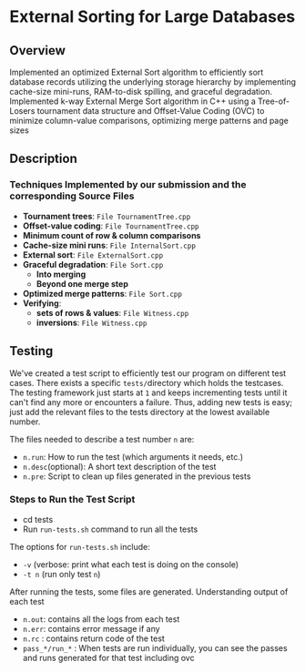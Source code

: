 # External Sorting for Large Databases


## Overview

Implemented an optimized External Sort algorithm to efficiently sort database records utilizing the underlying storage
hierarchy by implementing cache-size mini-runs, RAM-to-disk spilling, and graceful degradation. Implemented k-way External Merge Sort algorithm in C++ using a Tree-of-Losers tournament data structure and
Offset-Value Coding (OVC) to minimize column-value comparisons, optimizing merge patterns and page sizes

## Description

### Techniques Implemented by our submission and the corresponding Source Files

- **Tournament trees**: `File TournamentTree.cpp`
- **Offset-value coding**: `File TournamentTree.cpp`
- **Minimum count of row & column comparisons**
- **Cache-size mini runs**: `File InternalSort.cpp`
- **External sort**: `File ExternalSort.cpp`
- **Graceful degradation**: `File Sort.cpp`
  - **Into merging** 
  - **Beyond one merge step**
- **Optimized merge patterns**: `File Sort.cpp`
- **Verifying**: 
  - **sets of rows & values**: `File Witness.cpp`
  - **inversions**: `File Witness.cpp`

## Testing

We've created a test script to efficiently test our program on different test cases. There exists a specific `tests/`directory which holds the testcases. The testing framework just starts at `1` and keeps incrementing
tests until it can't find any more or encounters a failure. Thus, adding new
tests is easy; just add the relevant files to the tests directory at the lowest available number.

The files needed to describe a test number `n` are:
- `n.run`: How to run the test (which arguments it needs, etc.)
- `n.desc`(optional): A short text description of the test
- `n.pre`: Script to clean up files generated in the previous tests

### Steps to Run the Test Script

- cd tests
- Run `run-tests.sh` command to run all the tests

The options for `run-tests.sh` include:

- `-v` (verbose: print what each test is doing on the console)
- `-t n` (run only test `n`)

After running the tests, some files are generated. Understanding output of each test
- `n.out`: contains all the logs from each test
- `n.err`: contains error message if any
- `n.rc` : contains return code of the test
- `pass_*/run_*` : When tests are run individually, you can see the passes and runs generated for that test including ovc

